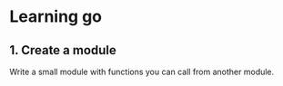 # Learning go

## 1. Create a module

Write a small module with functions you can call from another module.

